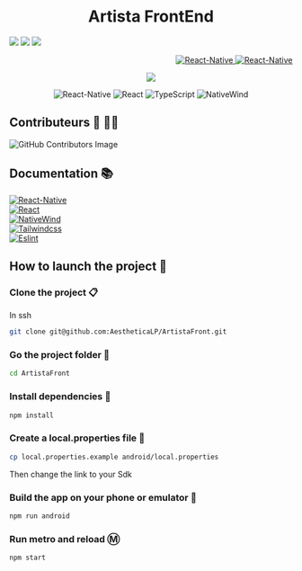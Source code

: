<h1 align="center">Artista FrontEnd</h1>

<p>
  <img src="https://img.shields.io/github/issues/AestheticaLP/Artistafront.svg">
  <img src="https://img.shields.io/github/issues-pr/AestheticaLP/Artistafront.svg">
  <img src="https://github.com/AestheticaLP/ArtistaFront/actions/workflows/eslint.yml/badge.svg">
</p>

<p align="right">
  <a href="https://github.com/AestheticaLP/ArtistaFront">
    <img src="https://img.shields.io/badge/FrontEnd-100000?style=for-the-badge&logo=github&logoColor=white" alt="React-Native">
  </a>
  <a href="https://github.com/AestheticaLP/ArtistaBack">
    <img src="https://img.shields.io/badge/BackEnd-100000?style=for-the-badge&logo=github&logoColor=white" alt="React-Native">
  </a>
</p>

<p align="center">
  <img src="https://user-images.githubusercontent.com/60774334/215721384-a3f9c1e1-85f2-4bfc-9dfb-1b25cfa49a06.png" />
</p>

<p align="center">
  <img src="https://img.shields.io/badge/ReactNative-0.71.1-8C66E5.svg" alt="React-Native">
  <img src="https://img.shields.io/badge/React-18.2.0-8C66E5.svg" alt="React">
  <img src="https://img.shields.io/badge/TypeScript-4.8.4-8C66E5.svg" alt="TypeScript">
  <img src="https://img.shields.io/badge/NativeWind-2.0.11-8C66E5.svg" alt="NativeWind">
</p>

## Contributeurs 🤵 👩‍💼
![GitHub Contributors Image](https://contrib.rocks/image?repo=AestheticaLP/Artistafront)

## Documentation 📚
<a href="https://reactnative.dev/docs/getting-started">
  <img src="https://img.shields.io/badge/React_Native-20232A?style=for-the-badge&logo=react&logoColor=61DAFB" alt="React-Native">
</a>
<br />
<a href="https://beta.reactjs.org">
  <img src="https://img.shields.io/badge/React-20232A?style=for-the-badge&logo=react&logoColor=61DAFB" alt="React">
</a>
<br />
<a href="https://nativewind.dev">
  <img src="https://img.shields.io/badge/NativeWind-0EA5E9?style=for-the-badge&logo=tailwind-css&logoColor=white" alt="NativeWind">
</a>
<br />
<a href="https://tailwindcss.com/docs/utility-first">
  <img src="https://img.shields.io/badge/Tailwind_CSS-38B2AC?style=for-the-badge&logo=tailwind-css&logoColor=white" alt="Tailwindcss">
</a>
<br />
<a href="https://eslint.org/docs/latest/use/getting-started">
  <img src="https://img.shields.io/badge/eslint-3A33D1?style=for-the-badge&logo=eslint&logoColor=white" alt="Eslint">
</a>

## How to launch the project 🚀
### Clone the project 📋
In ssh
```sh
git clone git@github.com:AestheticaLP/ArtistaFront.git
```

### Go the project folder 📂
```bash
cd ArtistaFront
```
### Install dependencies 🐡
```sh
npm install
```

### Create a local.properties file :page_facing_up:
```sh
cp local.properties.example android/local.properties
```
Then change the link to your Sdk

### Build the app on your phone or emulator 📱
```sh
npm run android
```

### Run metro and reload Ⓜ️
```sh
npm start
```
